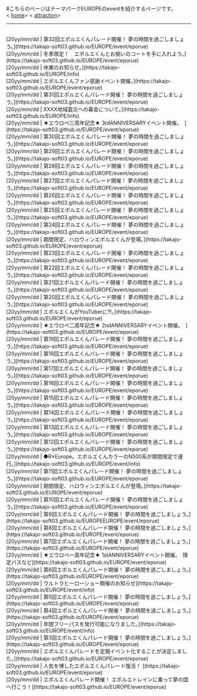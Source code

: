 #こちらのページはテーマパークEUROPEのeventを紹介するページです。<br>
<
[home](https://takajo-soft03.github.io/EUROPE/)>
<
[attraction](https://takajo-soft03.github.io/EUROPE/attraction)> <br>
<hr>
<br>
[20yy/mm/dd | 第32回エポルエくんパレード開催！ 夢の時間を過ごしましょう。](https://takajo-soft03.github.io/EUROPE/event/eporue)<br>
[20yy/mm/dd | 冬季限定！　エポルエくんとお揃いのコートを手に入れよう。](https://takajo-soft03.github.io/EUROPE/event/eporue)<br>
[20yy/mm/dd | 休業のお知らせ。](https://takajo-soft03.github.io/EUROPE/info)<br>
[20yy/mm/dd | エポルエくんファン感謝イベント開催。](https://takajo-soft03.github.io/EUROPE/event/eporue)<br>
[20yy/mm/dd | 第31回エポルエくんパレード開催！ 夢の時間を過ごしましょう。](https://takajo-soft03.github.io/EUROPE/event/eporue)<br>
[20yy/mm/dd | XXXX地域震災への募金について。](https://takajo-soft03.github.io/EUROPE/info)<br>
[20yy/mm/dd | ★エウロペ三周年記念★ 3rdANNIVERSARYイベント開催。　](https://takajo-soft03.github.io/EUROPE/event/eporue)<br>
[20yy/mm/dd | 第30回エポルエくんパレード開催！ 夢の時間を過ごしましょう。](https://takajo-soft03.github.io/EUROPE/event/eporue)<br>
[20yy/mm/dd | 第29回エポルエくんパレード開催！ 夢の時間を過ごしましょう。](https://takajo-soft03.github.io/EUROPE/event/eporue)<br>
[20yy/mm/dd | 第28回エポルエくんパレード開催！ 夢の時間を過ごしましょう。](https://takajo-soft03.github.io/EUROPE/event/eporue)<br>
[20yy/mm/dd | 第27回エポルエくんパレード開催！ 夢の時間を過ごしましょう。](https://takajo-soft03.github.io/EUROPE/event/eporue)<br>
[20yy/mm/dd | 第26回エポルエくんパレード開催！ 夢の時間を過ごしましょう。](https://takajo-soft03.github.io/EUROPE/event/eporue)<br>
[20yy/mm/dd | 第25回エポルエくんパレード開催！ 夢の時間を過ごしましょう。](https://takajo-soft03.github.io/EUROPE/event/eporue)<br>
[20yy/mm/dd | 第24回エポルエくんパレード開催！ 夢の時間を過ごしましょう。](https://takajo-soft03.github.io/EUROPE/event/eporue)<br>
[20yy/mm/dd | 期間限定、ハロウィンエポルエくんが登場。](https://takajo-soft03.github.io/EUROPE/event/eporue)<br>
[20yy/mm/dd | 第23回エポルエくんパレード開催！ 夢の時間を過ごしましょう。](https://takajo-soft03.github.io/EUROPE/event/eporue)<br>
[20yy/mm/dd | 第22回エポルエくんパレード開催！ 夢の時間を過ごしましょう。](https://takajo-soft03.github.io/EUROPE/event/eporue)<br>
[20yy/mm/dd | 第21回エポルエくんパレード開催！ 夢の時間を過ごしましょう。](https://takajo-soft03.github.io/EUROPE/event/eporue)<br>
[20yy/mm/dd | 第20回エポルエくんパレード開催！ 夢の時間を過ごしましょう。](https://takajo-soft03.github.io/EUROPE/event/eporue)<br>
[20yy/mm/dd | エポルエくんがYouTuberに?!。](https://takajo-soft03.github.io/EUROPE/event/eporue)<br>
[20yy/mm/dd | ★エウロペ二周年記念★ 2ndANNIVERSARYイベント開催。　](https://takajo-soft03.github.io/EUROPE/event/eporue)<br>
[20yy/mm/dd | 第19回エポルエくんパレード開催！ 夢の時間を過ごしましょう。](https://takajo-soft03.github.io/EUROPE/event/eporue)<br>
[20yy/mm/dd | 第18回エポルエくんパレード開催！ 夢の時間を過ごしましょう。](https://takajo-soft03.github.io/EUROPE/event/eporue)<br>
[20yy/mm/dd | 第17回エポルエくんパレード開催！ 夢の時間を過ごしましょう。](https://takajo-soft03.github.io/EUROPE/event/eporue)<br>
[20yy/mm/dd | 第16回エポルエくんパレード開催！ 夢の時間を過ごしましょう。](https://takajo-soft03.github.io/EUROPE/event/eporue)<br>
[20yy/mm/dd | 第15回エポルエくんパレード開催！ 夢の時間を過ごしましょう。](https://takajo-soft03.github.io/EUROPE/event/eporue)<br>
[20yy/mm/dd | 第14回エポルエくんパレード開催！ 夢の時間を過ごしましょう。](https://takajo-soft03.github.io/EUROPE/event/eporue)<br>
[20yy/mm/dd | 第13回エポルエくんパレード開催！ 夢の時間を過ごしましょう。](https://takajo-soft03.github.io/EUROPE/event/eporue)<br>
[20yy/mm/dd | 第12回エポルエくんパレード開催！ 夢の時間を過ごしましょう。](https://takajo-soft03.github.io/EUROPE/event/eporue)<br>
[20yy/mm/dd | ●R×Europe。エポルエくんカラーのN500系が期間限定で運行。](https://takajo-soft03.github.io/EUROPE/event/info)<br>
[20yy/mm/dd | 第11回エポルエくんパレード開催！ 夢の時間を過ごしましょう。](https://takajo-soft03.github.io/EUROPE/event/eporue)<br>
[20yy/mm/dd | 期間限定、ハロウィンエポルエくんが登場。](https://takajo-soft03.github.io/EUROPE/event/eporue)<br>
[20yy/mm/dd | 第10回エポルエくんパレード開催！ 夢の時間を過ごしましょう。](https://takajo-soft03.github.io/EUROPE/event/eporue)<br>
[20yy/mm/dd | 第9回エポルエくんパレード開催！ 夢の時間を過ごしましょう。](https://takajo-soft03.github.io/EUROPEEUROPE/event/eporue)<br>
[20yy/mm/dd | 第8回エポルエくんパレード開催！ 夢の時間を過ごしましょう。](https://takajo-soft03.github.io/EUROPE/event/eporue)<br>
[20yy/mm/dd | 第7回エポルエくんパレード開催！ 夢の時間を過ごしましょう。](https://takajo-soft03.github.io/EUROPE/event/eporue)<br>
[20yy/mm/dd | ★エウロペ一周年記念★ 1stANNIVERSARYイベント開催。　限定パスなど](https://takajo-soft03.github.io/EUROPE/event/eporue)<br>
[20yy/mm/dd | 第6回エポルエくんパレード開催！ 夢の時間を過ごしましょう。](https://takajo-soft03.github.io/EUROPE/event/eporue)<br>
[20yy/mm/dd | ウルトラヒーローショー開催のお知らせ](https://takajo-soft03.github.io/EUROPE/event/info)<br>
[20yy/mm/dd | 第5回エポルエくんパレード開催！ 夢の時間を過ごしましょう。](https://takajo-soft03.github.io/EUROPE/event/eporue)<br>
[20yy/mm/dd | 第4回エポルエくんパレード開催！ 夢の時間を過ごしましょう。](https://takajo-soft03.github.io/EUROPE/event/eporue)<br>
[20yy/mm/dd | 年間フリーパスを発行可能になりました。](https://takajo-soft03.github.io/EUROPE/event/info)<br>
[20yy/mm/dd | 第3回エポルエくんパレード開催！ 夢の時間を過ごしましょう。](https://takajo-soft03.github.io/EUROPE/event/eporue)<br>
[20yy/mm/dd | エポルエくんパレードを定期イベント化することが決定しました。](https://takajo-soft03.github.io/EUROPE/event/eporue)<br>
[20yy/mm/dd | 人気を博したエポルエくんパレード復活！ ](https://takajo-soft03.github.io/EUROPE/event/eporue)<br>
[20yy/mm/dd | エポルエくんパレード開催！ エポルエトレインに乗って夢の国へ行こう！](https://takajo-soft03.github.io/EUROPE/event/eporue)<br>
